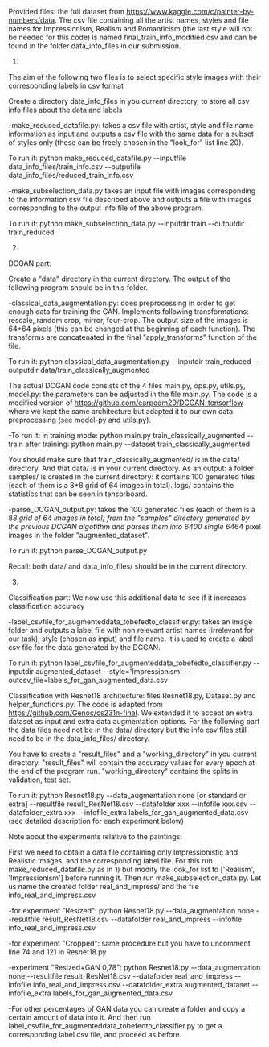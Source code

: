 
Provided files: the full dataset from https://www.kaggle.com/c/painter-by-numbers/data. The csv file containing all the artist names, styles and file names for Impressionism, Realism and Romanticism (the last style will not be needed for this code) is named final_train_info_modified.csv and can be found in the folder data_info_files in our submission.

1)
The aim of the following two files is to select specific style images with their corresponding labels in csv format

Create a directory data_info_files in you current directory, to store all csv info files about the data and labels

-make_reduced_datafile.py: takes a csv file with artist, style and file name information as input and outputs a csv file with the same data for a subset of styles only (these can be freely chosen in the "look_for" list line 20).

To run it: python make_reduced_datafile.py --inputfile data_info_files/train_info.csv --outpufile data_info_files/reduced_train_info.csv


-make_subselection_data.py takes an input file with images corresponding to the information csv file described above and outputs a file with images corresponding to the output info file of the above program.

To run it: python make_subselection_data.py --inputdir train --outputdir train_reduced



2)
DCGAN part:

Create a "data" directory in the current directory. The output of the following program should be in this folder.

-classical_data_augmentation.py: does preprocessing in order to get enough data for training the GAN. Implements following transformations: rescale, random crop, mirror, four-crop. The output size of the images is 64*64 pixels (this can be changed at the beginning of each function). The transforms are concatenated in the final "apply_transforms" function of the file.

To run it: python classical_data_augmentation.py --inputdir train_reduced --outputdir data/train_classically_augmented


The actual DCGAN code consists of the 4 files main.py, ops.py, utils.py, model.py:
the parameters can be adjusted in the file main.py. The code is a modified version of https://github.com/carpedm20/DCGAN-tensorflow where we kept the same architecture but adapted it to our own data preprocessing (see model-py and utils.py).

-To run it: in training mode: python main.py train_classically_augmented --train
           after training: python main.py --dataset train_classically_augmented

You should make sure that train_classically_augmented/ is in the data/ directory. And that data/ is in your current directory.
As an output: a folder samples/ is created in the current directory: it contains 100 generated files (each of them is a 8*8 grid of 64 images in total). logs/ contains the statistics that can be seen in tensorboard.


-parse_DCGAN_output.py: takes the 100 generated files (each of them is a 8*8 grid of 64 images in total) from the "samples" directory generated by the previous DCGAN algotithm and parses them into 6400 single 64*64 pixel images in the folder "augmented_dataset".

To run it: python parse_DCGAN_output.py

Recall: both data/ and data_info_files/ should be in the current directory.



3)
Classification part: We now use this additional data to see if it increases classification accuracy

-label_csvfile_for_augmenteddata_tobefedto_classifier.py: takes an image folder and outputs a label file with non relevant artist names (irrelevant for our task), style (chosen as input) and file name. It is used to create a label csv file for the data generated by the DCGAN.

To run it: python label_csvfile_for_augmenteddata_tobefedto_classifier.py --inputdir augmented_dataset --style='Impressionism' --outcsv_file=labels_for_gan_augmented_data.csv


Classification with Resnet18 architecture: files Resnet18.py, Dataset.py and helper_functions.py. The code is adapted from https://github.com/Genoc/cs231n-final. We extended it to accept an extra dataset as input and extra data augmentation options. 
For the following part the data files need not be in the data/ directory but the info csv files still need to be in the data_info_files/ directory.

You have to create a "result_files" and a "working_directory" in you current directory. "result_files" will contain the accuracy values for every epoch at the end of the program run. "working_directory" contains the splits in validation, test set.

To run it: python Resnet18.py --data_augmentation none [or standard or extra] --resultfile result_ResNet18.csv --datafolder xxx --infofile xxx.csv --datafolder_extra xxx --infofile_extra labels_for_gan_augmented_data.csv (see detailed description for each experiment below)



Note about the experiments relative to the paintings:  

First we need to obtain a data file containing only Impressionistic and Realistic images, and the corresponding label file. For this run make_reduced_datafile.py as in 1) but modify the look_for list to ['Realism', 'Impressionism'] before running it. Then run make_subselection_data.py. Let us name the created folder real_and_impress/ and the file info_real_and_impress.csv

-for experiment "Resized": python Resnet18.py --data_augmentation none --resultfile result_ResNet18.csv --datafolder real_and_impress --infofile info_real_and_impress.csv

-for experiment "Cropped": same procedure but you have to uncomment line 74 and 121 in Resnet18.py

-experiment "Resized+GAN 0,78":  python Resnet18.py --data_augmentation none --resultfile result_ResNet18.csv --datafolder real_and_impress --infofile info_real_and_impress.csv --datafolder_extra augmented_dataset --infofile_extra labels_for_gan_augmented_data.csv

-For other percentages of GAN data you can create a folder and copy a certain amount of data into it. And then run label_csvfile_for_augmenteddata_tobefedto_classifier.py to get a corresponding label csv file, and proceed as before.






























